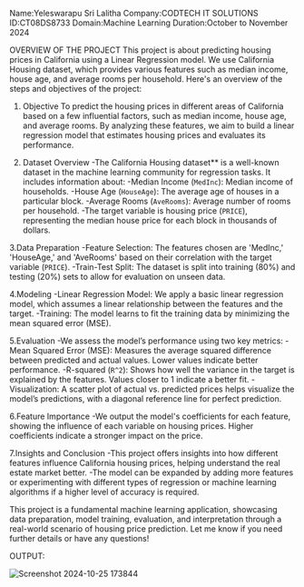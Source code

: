 Name:Yeleswarapu Sri Lalitha
Company:CODTECH IT SOLUTIONS
ID:CT08DS8733
Domain:Machine Learning
Duration:October to November 2024


OVERVIEW OF THE PROJECT
This project is about predicting housing prices in California using a Linear Regression model. We use California Housing dataset, which provides various features such as median income, house age, and average rooms per household. Here's an overview of the steps and objectives of the project:

1. Objective
To predict the housing prices in different areas of California based on a few influential factors, such as median income, house age, and average rooms. By analyzing these features, we aim to build a linear regression model that estimates housing prices and evaluates its performance.

2. Dataset Overview
-The California Housing dataset** is a well-known dataset in the machine learning community 
 for regression tasks. It includes information about:
-Median Income (`MedInc`): Median income of households.
-House Age (`HouseAge`): The average age of houses in a particular block.
-Average Rooms (`AveRooms`): Average number of rooms per household.
-The target variable is housing price (`PRICE`), representing the median house price for each block in thousands of dollars.

3.Data Preparation
-Feature Selection: The features chosen are 'MedInc,' 'HouseAge,' and 'AveRooms' based on their correlation with the target variable (`PRICE`).
-Train-Test Split: The dataset is split into training (80%) and testing (20%) sets to allow for evaluation on unseen data.

4.Modeling
-Linear Regression Model: We apply a basic linear regression model, which assumes a linear relationship between the features and the target.
-Training: The model learns to fit the training data by minimizing the mean squared error (MSE).

5.Evaluation
-We assess the model’s performance using two key metrics:
-Mean Squared Error (MSE): Measures the average squared difference between predicted and actual values. Lower values indicate better performance.
-R-squared (`R^2`): Shows how well the variance in the target is explained by the features. Values closer to 1 indicate a better fit.
-Visualization: A scatter plot of actual vs. predicted prices helps visualize the model’s predictions, with a diagonal reference line for perfect prediction.

6.Feature Importance
-We output the model's coefficients for each feature, showing the influence of each variable on housing prices. Higher coefficients indicate a stronger impact on the price.

7.Insights and Conclusion
-This project offers insights into how different features influence California housing prices, helping understand the real estate market better.
-The model can be expanded by adding more features or experimenting with different types of regression or machine learning algorithms if a higher level of accuracy is required.

This project is a fundamental machine learning application, showcasing data preparation, model training, evaluation, and interpretation through a real-world scenario of housing price prediction. Let me know if you need further details or have any questions!

OUTPUT:



![Screenshot 2024-10-25 173844](https://github.com/user-attachments/assets/00a1a631-deed-453c-87f5-75016243a9b2)





